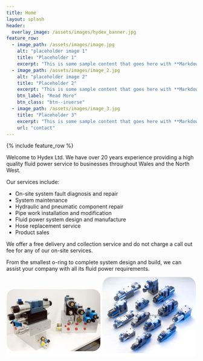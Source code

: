 ```yaml
---
title: Home
layout: splash
header:
  overlay_image: /assets/images/hydex_banner.jpg
feature_row:
  - image_path: /assets/images/image.jpg
    alt: "placeholder image 1"
    title: "Placeholder 1"
    excerpt: "This is some sample content that goes here with **Markdown** formatting."
  - image_path: /assets/images/image_2.jpg
    alt: "placeholder image 2"
    title: "Placeholder 2"
    excerpt: "This is some sample content that goes here with **Markdown** formatting."
    btn_label: "Read More"
    btn_class: "btn--inverse"
  - image_path: /assets/images/image_3.jpg
    title: "Placeholder 3"
    excerpt: "This is some sample content that goes here with **Markdown** formatting."
    url: "contact"
---
```

{% include feature_row %}

Welcome to Hydex Ltd. We have over 20 years experience providing a high quality fluid power service to businesses throughout Wales and the North West.


Our services include:
- On-site system fault diagnosis and repair
- System maintenance
- Hydraulic and pneumatic component repair
- Pipe work installation and modification
- Fluid power system design and manufacture
- Hose replacement service
- Product sales

We offer a free delivery and collection service and do not charge a call out fee for any of our on-site services.

From the smallest o-ring to complete system design and build, we can assist your company with all its fluid power requirements.

![](/assets/images/image.jpg)
![](/assets/images/image2.jpg)
